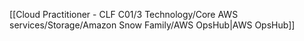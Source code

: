 [[Cloud Practitioner - CLF C01/3 Technology/Core AWS services/Storage/Amazon Snow Family/AWS OpsHub|AWS OpsHub]] 

